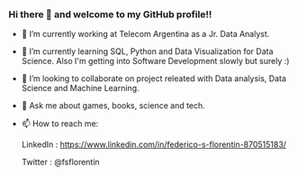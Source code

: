 ### Hi there 👋 and welcome to my GitHub profile!!

- 🔭 I’m currently working at Telecom Argentina as a Jr. Data Analyst.
- 🌱 I’m currently learning SQL, Python and Data Visualization for Data Science. Also I'm getting into Software Development slowly but surely :)
- 👯 I’m looking to collaborate on project releated with Data analysis, Data Science and Machine Learning.

- 💬 Ask me about games, books, science and tech.
- 📫 How to reach me: 

  LinkedIn : https://www.linkedin.com/in/federico-s-florentin-870515183/
  
  Twitter : @fsflorentin
  

